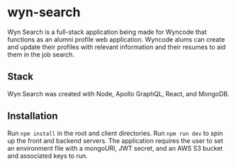 # wyn-search

Wyn Search is a full-stack application being made for Wyncode that functions as an alumni profile web application. Wyncode alums can create and update their profiles with relevant information and their resumes to aid them in the job search.

## Stack
Wyn Search was created with Node, Apollo GraphQL, React, and MongoDB.

## Installation
Run `npm install` in the root and client directories. Run `npm run dev` to spin up the front and backend servers. The application requires the user to set an environment file with a mongoURI, JWT secret, and an AWS S3 bucket and associated keys to run.
